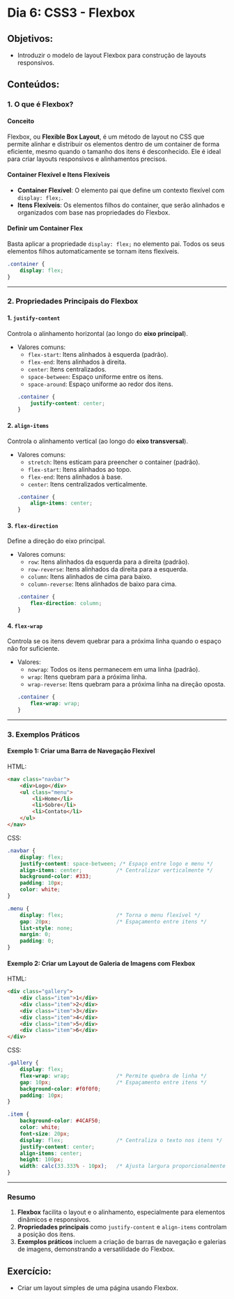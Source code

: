 # Dia 6: CSS3 - Flexbox

## Objetivos:
- Introduzir o modelo de layout Flexbox para construção de layouts responsivos.

## Conteúdos:
### **1. O que é Flexbox?**

#### **Conceito**
Flexbox, ou **Flexible Box Layout**, é um método de layout no CSS que permite alinhar e distribuir os elementos dentro de um container de forma eficiente, mesmo quando o tamanho dos itens é desconhecido. Ele é ideal para criar layouts responsivos e alinhamentos precisos.

#### **Container Flexível e Itens Flexíveis**
- **Container Flexível**: O elemento pai que define um contexto flexível com `display: flex;`.
- **Itens Flexíveis**: Os elementos filhos do container, que serão alinhados e organizados com base nas propriedades do Flexbox.

#### **Definir um Container Flex**
Basta aplicar a propriedade `display: flex;` no elemento pai. Todos os seus elementos filhos automaticamente se tornam itens flexíveis.
```css
.container {
    display: flex;
}
```

---

### **2. Propriedades Principais do Flexbox**

#### **1. `justify-content`**
Controla o alinhamento horizontal (ao longo do **eixo principal**).
- Valores comuns:
  - `flex-start`: Itens alinhados à esquerda (padrão).
  - `flex-end`: Itens alinhados à direita.
  - `center`: Itens centralizados.
  - `space-between`: Espaço uniforme entre os itens.
  - `space-around`: Espaço uniforme ao redor dos itens.
  ```css
  .container {
      justify-content: center;
  }
  ```

#### **2. `align-items`**
Controla o alinhamento vertical (ao longo do **eixo transversal**).
- Valores comuns:
  - `stretch`: Itens esticam para preencher o container (padrão).
  - `flex-start`: Itens alinhados ao topo.
  - `flex-end`: Itens alinhados à base.
  - `center`: Itens centralizados verticalmente.
  ```css
  .container {
      align-items: center;
  }
  ```

#### **3. `flex-direction`**
Define a direção do eixo principal.
- Valores comuns:
  - `row`: Itens alinhados da esquerda para a direita (padrão).
  - `row-reverse`: Itens alinhados da direita para a esquerda.
  - `column`: Itens alinhados de cima para baixo.
  - `column-reverse`: Itens alinhados de baixo para cima.
  ```css
  .container {
      flex-direction: column;
  }
  ```

#### **4. `flex-wrap`**
Controla se os itens devem quebrar para a próxima linha quando o espaço não for suficiente.
- Valores:
  - `nowrap`: Todos os itens permanecem em uma linha (padrão).
  - `wrap`: Itens quebram para a próxima linha.
  - `wrap-reverse`: Itens quebram para a próxima linha na direção oposta.
  ```css
  .container {
      flex-wrap: wrap;
  }
  ```

---

### **3. Exemplos Práticos**

#### **Exemplo 1: Criar uma Barra de Navegação Flexível**
HTML:
```html
<nav class="navbar">
    <div>Logo</div>
    <ul class="menu">
        <li>Home</li>
        <li>Sobre</li>
        <li>Contato</li>
    </ul>
</nav>
```

CSS:
```css
.navbar {
    display: flex;
    justify-content: space-between; /* Espaço entre logo e menu */
    align-items: center;           /* Centralizar verticalmente */
    background-color: #333;
    padding: 10px;
    color: white;
}

.menu {
    display: flex;                 /* Torna o menu flexível */
    gap: 20px;                     /* Espaçamento entre itens */
    list-style: none;
    margin: 0;
    padding: 0;
}
```

#### **Exemplo 2: Criar um Layout de Galeria de Imagens com Flexbox**
HTML:
```html
<div class="gallery">
    <div class="item">1</div>
    <div class="item">2</div>
    <div class="item">3</div>
    <div class="item">4</div>
    <div class="item">5</div>
    <div class="item">6</div>
</div>
```

CSS:
```css
.gallery {
    display: flex;
    flex-wrap: wrap;               /* Permite quebra de linha */
    gap: 10px;                     /* Espaçamento entre itens */
    background-color: #f0f0f0;
    padding: 10px;
}

.item {
    background-color: #4CAF50;
    color: white;
    font-size: 20px;
    display: flex;                 /* Centraliza o texto nos itens */
    justify-content: center;
    align-items: center;
    height: 100px;
    width: calc(33.333% - 10px);   /* Ajusta largura proporcionalmente */
}
```

---

### **Resumo**
1. **Flexbox** facilita o layout e o alinhamento, especialmente para elementos dinâmicos e responsivos.
2. **Propriedades principais** como `justify-content` e `align-items` controlam a posição dos itens.
3. **Exemplos práticos** incluem a criação de barras de navegação e galerias de imagens, demonstrando a versatilidade do Flexbox.

## Exercício:
- Criar um layout simples de uma página usando Flexbox.
